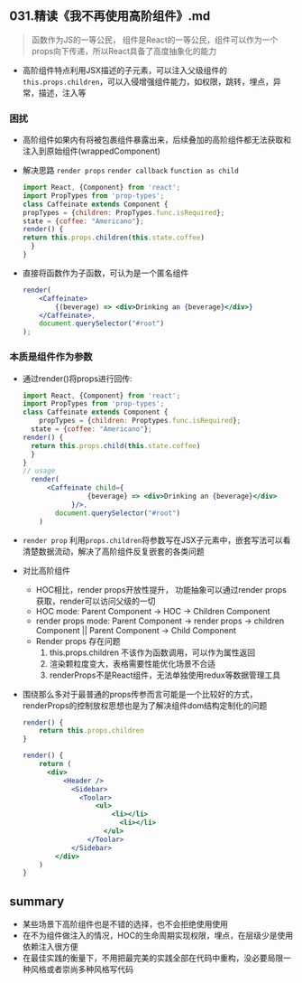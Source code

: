 ## **031.精读《我不再使用高阶组件》.md**

> 函数作为JS的一等公民， 组件是React的一等公民，组件可以作为一个props向下传递，所以React具备了高度抽象化的能力

- 高阶组件特点利用JSX描述的子元素，可以注入父级组件的`this.props.children`，可以入侵增强组件能力，如权限，跳转，埋点，异常，描述，注入等

### 困扰

- 高阶组件如果内有将被包裹组件暴露出来，后续叠加的高阶组件都无法获取和注入到原始组件(wrappedComponent)

- 解决思路 `render props` `render callback` `function as child`  

  ```js
  import React, {Component} from 'react';
  import PropTypes from 'prop-types';
  class Caffeinate extends Component {
  propTypes = {children: PropTypes.func.isRequired};
  state = {coffee: "Americano"};
  render() {
  return this.props.children(this.state.coffee)
  	}
  }
  ```

- 直接将函数作为子函数，可认为是一个匿名组件

  ```jsx
  render(
      <Caffeinate>
          {(beverage) => <div>Drinking an {beverage}</div>}
      </Caffeinate>,
      document.querySelector("#root")
  );
  ```





### 本质是组件作为参数

- 通过render()将props进行回传:

  ```jsx
  import React, {Component} from 'react';
  import PropTypes from 'prop-types';
  class Caffeinate extends Component {
      propTypes = {children: Proptypes.func.isRequired};
  	state = {coffee: "Americano"};
  render() {
  	return this.props.child(this.state.coffee)
  	}
  }
  // usage
  	render(
      	<Caffeinate child={
                  {beverage} => <div>Drinking an {beverage}</div>
              }/>,
          document.querySelector("#root")
      )
  ```

- `render prop` 利用`props.children`将参数写在JSX子元素中，嵌套写法可以看清楚数据流动，解决了高阶组件反复嵌套的各类问题

- 对比高阶组件
  - HOC相比，render props开放性提升， 功能抽象可以通过render props获取，render可以访问父级的一切
  - HOC mode: Parent Component -> HOC -> Children Component
  - render props mode: Parent Component -> render props -> children Component || Parent Component -> Child Component
  - Render props 存在问题
    1. this.props.children 不该作为函数调用，可以作为属性返回
    2. 渲染颗粒度变大，表格需要性能优化场景不合适
    3. renderProps不是React组件，无法单独使用redux等数据管理工具



- 围绕那么多对于最普通的props传参而言可能是一个比较好的方式，renderProps的控制放权思想也是为了解决组件dom结构定制化的问题

  ```jsx
  render() {
      return this.props.children
  }
  
  render() {
      return (
      	<div>
          	<Header />
              <Sidebar>
              	<Toolar>
                  	<ul>
                      	<li></li>
                          <li></li>
                      </ul>
                  </Toolar>
              </Sidebar>
          </div>
      )
  }
  ```

  

## summary

- 某些场景下高阶组件也是不错的选择，也不会拒绝使用使用
- 在不为组件做注入的情况，HOC的生命周期实现权限，埋点，在层级少是使用依赖注入很方便
- 在最佳实践的衡量下，不用把最完美的实践全部在代码中重构，没必要局限一种风格或者崇尚多种风格写代码